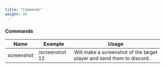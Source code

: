 ```yaml
---
title: "Commands"
weight: 40
---
```


### Commands

Name | Example | Usage
--- | --- | --- |
screenshot | /screenshot 12 | Will make a screenshot of the target player and send them to discord.
